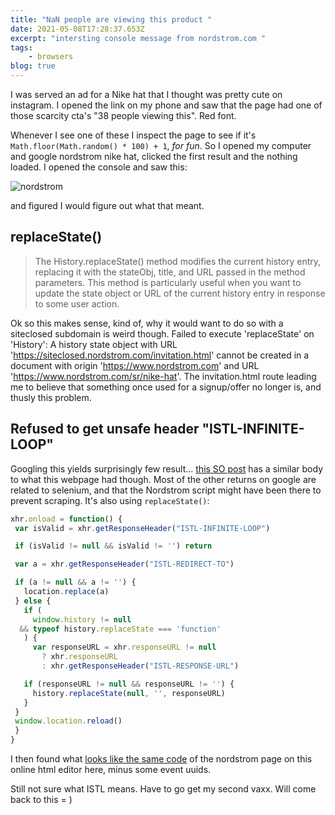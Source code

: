 ```yaml
---
title: "NaN people are viewing this product "
date: 2021-05-08T17:28:37.653Z
excerpt: "intersting console message from nordstrom.com "
tags:
    - browsers
blog: true
---
```

I was served an ad for a Nike hat that I thought was pretty cute on instagram. I opened the link on my phone and saw that the page had one of those scarcity cta's "38 people viewing this". Red font.

Whenever I see one of these I inspect the page to see if it's `Math.floor(Math.random() * 100) + 1`, _for fun_. So I opened my computer and google nordstrom nike hat, clicked the first result and the nothing loaded. I opened the console and saw this:

![nordstrom](https://res.cloudinary.com/cloudimgts/image/upload/v1620495325/Screen_Shot_2021-05-08_at_1.34.52_PM_h3wiyp.png)

and figured I would figure out what that meant.

## replaceState()

> The History.replaceState() method modifies the current history entry, replacing it with the stateObj, title, and URL passed in the method parameters. This method is particularly useful when you want to update the state object or URL of the current history entry in response to some user action.

Ok so this makes sense, kind of, why it would want to do so with a siteclosed subdomain is weird though. Failed to execute 'replaceState' on 'History': A history state object with URL 'https://siteclosed.nordstrom.com/invitation.html' cannot be created in a document with origin 'https://www.nordstrom.com' and URL 'https://www.nordstrom.com/sr/nike-hat'. The invitation.html route leading me to believe that something once used for a signup/offer no longer is, and thusly this problem.

## Refused to get unsafe header "ISTL-INFINITE-LOOP"

Googling this yields surprisingly few result... [this SO post](https://stackoverflow.com/questions/60320007/get-html-content-with-jsoup-filled-body-tag-by-javascript-code) has a similar body to what this webpage had though. Most of the other returns on google are related to selenium, and that the Nordstrom script might have been there to prevent scraping. It's also using `replaceState()`:

```js
xhr.onload = function() {
 var isValid = xhr.getResponseHeader("ISTL-INFINITE-LOOP")

 if (isValid != null && isValid != '') return

 var a = xhr.getResponseHeader("ISTL-REDIRECT-TO")

 if (a != null && a != '') {
   location.replace(a)
 } else {
   if (
     window.history != null
  && typeof history.replaceState === 'function'
   ) {
     var responseURL = xhr.responseURL != null
       ? xhr.responseURL
       : xhr.getResponseHeader("ISTL-RESPONSE-URL")

   if (responseURL != null && responseURL != '') {
     history.replaceState(null, '', responseURL)
   }
 }
 window.location.reload()
 }
}
```

I then found what [looks like the same code](https://onecompiler.com/html/3vysayxxp) of the nordstrom page on this online html editor here, minus some event uuids.

Still not sure what ISTL means. Have to go get my second vaxx. Will come back to this = )
